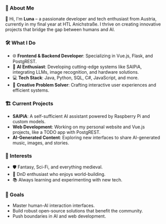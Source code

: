 ### 🌟 About Me  
👋 Hi, I'm **Luna** – a passionate developer and tech enthusiast from Austria, currently in my final year at HTL Anichstraße. I thrive on creating innovative projects that bridge the gap between humans and AI.  

### 🛠️ What I Do  
- 🌐 **Frontend & Backend Developer**: Specializing in Vue.js, Flask, and PostgREST.  
- 🤖 **AI Enthusiast**: Developing cutting-edge systems like SAIPiA, integrating LLMs, image recognition, and hardware solutions.  
- 💻 **Tech Stack**: Java, Python, SQL, C#, JavaScript, and more.  
- 🎨 **Creative Problem Solver**: Crafting interactive user experiences and efficient systems.  

### 🏗️ Current Projects  
- **SAIPiA**: A self-sufficient AI assistant powered by Raspberry Pi and custom models.  
- **Web Development**: Working on my personal website and Vue.js projects, like a TODO app with PostgREST.  
- **AI-Generated Content**: Exploring new interfaces to share AI-generated music, images, and stories.

### 🎯 Interests  
- 🛡️ Fantasy, Sci-Fi, and everything medieval.  
- 🎲 DnD enthusiast who enjoys world-building.  
- 📚 Always learning and experimenting with new tech.

### 🌱 Goals  
- Master human-AI interaction interfaces.  
- Build robust open-source solutions that benefit the community.  
- Push boundaries in AI and web development.

<!---
- 👋 Hi, I’m @Luna-Schaetzle
- 👀 I’m interested in Programming/IT/Movies/Anime & Manga/
- 🌱 I’m currently learning at the HTL Anichstraße Innsbruck Austria
<!---
- 💞️ I’m looking to collaborate on ...
--->
<!--
- 📫 How to reach me luna.schaetzle.website@gmail.com
- 🖱 Visit my website: [Luna-Schaetzle.xyz](https://luna-schaetzle.xyz/index.html)

<!---
Luna-Schaetzle/Luna-Schaetzle is a ✨ special ✨ repository because its `README.md` (this file) appears on your GitHub profile.
You can click the Preview link to take a look at your changes.
--->
